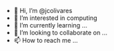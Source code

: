 - 👋 Hi, I’m @jcolivares
- 👀 I’m interested in computing
- 🌱 I’m currently learning ...
- 💞️ I’m looking to collaborate on ...
- 📫 How to reach me ...

<!---
jcolivares/jcolivares is a ✨ special ✨ repository because its `README.md` (this file) appears on your GitHub profile.
You can click the Preview link to take a look at your changes.
--->
